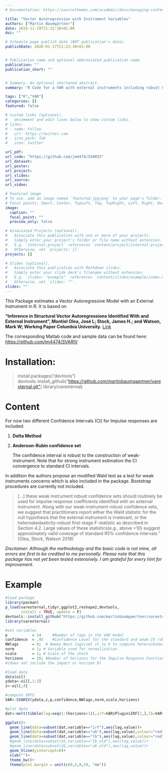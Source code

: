 ```yaml
---
# Documentation: https://sourcethemes.com/academic/docs/managing-content/

title: "Vector Autoregression with Instrument Variables"
authors: ["Martin Baumgärtner"]
date: 2019-11-19T21:22:38+01:00
doi: ""

# Schedule page publish date (NOT publication's date).
publishDate: 2020-01-17T21:22:38+01:00


# Publication name and optional abbreviated publication name.
publication: ""
publication_short: ""


# Summary. An optional shortened abstract.
summary: "R Code for a VAR with external instruments including robust CI"

tags: ["R","VAR"]
categories: []
featured: false

# Custom links (optional).
#   Uncomment and edit lines below to show custom links.
# links:
# - name: Follow
#   url: https://twitter.com
#   icon_pack: fab
#   icon: twitter

url_pdf: 
url_code: "https://github.com/jm4474/SVARIV"
url_dataset:
url_poster:
url_project:
url_slides:
url_source:
url_video:

# Featured image
# To use, add an image named `featured.jpg/png` to your page's folder. 
# Focal points: Smart, Center, TopLeft, Top, TopRight, Left, Right, BottomLeft, Bottom, BottomRight.
image:
  caption: ""
  focal_point: ""
  preview_only: false

# Associated Projects (optional).
#   Associate this publication with one or more of your projects.
#   Simply enter your project's folder or file name without extension.
#   E.g. `internal-project` references `content/project/internal-project/index.md`.
#   Otherwise, set `projects: []`.
projects: []

# Slides (optional).
#   Associate this publication with Markdown slides.
#   Simply enter your slide deck's filename without extension.
#   E.g. `slides: "example"` references `content/slides/example/index.md`.
#   Otherwise, set `slides: ""`.
slides: ""
---
```


This Package estimates a Vector Autoregressive Model with an External Instrument in R. It is based on

**“Inference in Structural Vector Autoregressions Identified  With and External Instrument”, Montiel Olea, José L; Stock, James H.;  and Watson, Mark W; Working Paper Columbia University.** [Link](http://www.joseluismontielolea.com/papers.html)

The corresponding Matlab code and sample data can be found here: <https://github.com/jm4474/SVARIV>

# Installation:

> install.packages(“devtools”) devtools::install_github(“<https://github.com/martinbaumgaertner/varexternal.git">) library(varexternal)

# Content

For now two different Confidence Intervals (CI) for Impulse responses are included:

1. **Delta Method**

2. **Anderson-Rubin confidence set**

   The confidence interval is robust to the construction of  weak-instrument. Note that for strong instrument estimation the CI  convergence to standard CI intervals.

In addition the authors propose an modified Wald test as a test for  weak instruments concerns which is also included in the package.  Bootstrap procedures are currently not included.

> […] these  weak instrument  robust  confidence  sets  should  routinely be used for impulse response coefficients identified with an  external instrument.  Along with  our  weak-instrument  robust   confidence  sets,  we  suggest that  practitioners report either the  Wald   statistic   for   the   null   hypothesis   that   the   external    instrument   is   irrelevant,   or   the heteroskedasticity-robust  first-stage F-statistic as described in Section 4.2. Large values of  these statistics(e.g.,  above  >10)  suggest approximately  valid   coverage of standard  95%  confidence intervals.” (Olea, Stock, Watson 2018)

*Disclaimer: Although the methodology and the basic code is not  mine, all errors are first to be credited to me personally. Please note  that this package has not yet been tested extensively. I am grateful for  every hint for improvement.*

# Example

```r
#load package
library(pacman)
p_load(varexternal,tidyr,ggplot2,reshape2,devtools,
       install = TRUE, update = F)
devtools::install_github("https://github.com/martinbaumgaertner/varexternal.git")
library(varexternal)

#set variables
p           = 24     #Number of lags in the VAR model
confidence  = .95    #Confidence Level for the standard and weak-IV robust confidence set
NWlags      = 0;  # Newey-West lags(set it to 0 to compute heteroskedasticity robust std errors)
norm        = 1; # Variable used for normalization
scale       = 1; # Scale of the shock
horizons    = 20; #Number of horizons for the Impulse Response Functions(IRFs)
#(does not include the impact or horizon 0)

#load data
data(oil)
ydata<-oil[,1:3]
z<-oil[,4]

#compute IRFS
VAR<-SVARIV(ydata,z,p,confidence,NWlags,norm,scale,horizons)

#plot data
dat<-melt(tibble(lag=seq(1:(horizons+1)),irf=VAR$Plugin$IRF[1,],lb=VAR$InferenceMSW$MSWlbound[1,],ub=VAR$InferenceMSW$MSWubound[1,]),id="lag")

ggplot()+
  geom_line(data=subset(dat,variable=="irf"),aes(lag,value))+
  geom_line(data=subset(dat,variable=="ub"),aes(lag,value),colour="red")+
  geom_line(data=subset(dat,variable=="lb"),aes(lag,value),colour="red")+ 
  #geom_line(data=subset(d1,variable=="lb_old"),aes(lag,value))+ 
  #geom_line(data=subset(d1,variable=="ub_old"),aes(lag,value))+ 
  geom_hline(yintercept=0)+
  xlab("")+
  theme_bw()+
  theme(plot.margin = unit(c(0,5,0,5), "mm"))
```